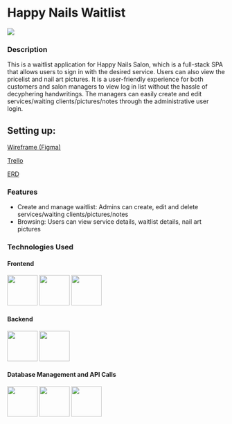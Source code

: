 # Happy Nails Waitlist
![](https://encrypted-tbn0.gstatic.com/images?q=tbn:ANd9GcShpFw6TjihxeoqVhy_7yxy1gbySS50ghoVMg&usqp=CAU)

### Description
This is a waitlist application for Happy Nails Salon, which is a full-stack SPA that allows users to sign in with the desired service. Users can also view the pricelist and nail art pictures. It is a user-friendly experience for both customers and salon managers to view log in list without the hassle of decyphering handwritings. The managers can easily create and edit services/waiting clients/pictures/notes through the administrative user login.


## Setting up:
[Wireframe (Figma)](https://www.figma.com/file/dWeymDjTbIPlm7Wl1pXAHz/Untitled?type=whiteboard&node-id=0-1&t=ccnD33Rb5JrCTi8c-0)

[Trello](https://trello.com/b/X6g2NFKE/hnw)

[ERD](https://lucid.app/lucidchart/5be40c83-b49e-46d6-a043-61d8af3daf46/edit?invitationId=inv_216a7208-f911-4d92-b64a-cfe6bf25c70e&page=0_0# )



### Features
- Create and manage waitlist: Admins can create, edit and delete services/waiting clients/pictures/notes
- Browsing: Users can view service details, waitlist details, nail art pictures

### Technologies Used
#### Frontend
<p align="left">
  <img src="https://user-images.githubusercontent.com/25181517/192158954-f88b5814-d510-4564-b285-dff7d6400dad.png" width=70>
  <img src="https://user-images.githubusercontent.com/25181517/183898674-75a4a1b1-f960-4ea9-abcb-637170a00a75.png" width=70>
  <img src="React	https://user-images.githubusercontent.com/25181517/183897015-94a058a6-b86e-4e42-a37f-bf92061753e5.png" width=70>
</p> 

  #### Backend
  <p align="left">
  <img src="https://user-images.githubusercontent.com/25181517/183423507-c056a6f9-1ba8-4312-a350-19bcbc5a8697.png" width=70>
      <img src="https://www.svgrepo.com/show/305963/django.svg" width=70>
  </p>


#### Database Management and API Calls
<p align="left">
      <img src="https://user-images.githubusercontent.com/25181517/117208740-bfb78400-adf5-11eb-97bb-09072b6bedfc.png" width=70>
  <img src="https://customer.elephantsql.com/img/service-logo.png" width=70>
  <img src="https://user-images.githubusercontent.com/25181517/192107858-fe19f043-c502-4009-8c47-476fc89718ad.png" width=70>
</p> 



